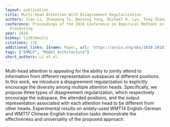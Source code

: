 ```yaml
---
layout: publication
title: Multi-head Attention With Disagreement Regularization
authors: Jian Li, Zhaopeng Tu, Baosong Yang, Michael R. Lyu, Tong Zhang
conference: Proceedings of the 2018 Conference on Empirical Methods in Natural Language
  Processing
year: 2018
bibkey: li2018multi
citations: 176
additional_links: [{name: Paper, url: 'https://arxiv.org/abs/1810.10183'}]
tags: ["EMNLP", "Model Architecture"]
short_authors: Li et al.
---
```

Multi-head attention is appealing for the ability to jointly attend to
information from different representation subspaces at different positions. In
this work, we introduce a disagreement regularization to explicitly encourage
the diversity among multiple attention heads. Specifically, we propose three
types of disagreement regularization, which respectively encourage the
subspace, the attended positions, and the output representation associated with
each attention head to be different from other heads. Experimental results on
widely-used WMT14 English-German and WMT17 Chinese-English translation tasks
demonstrate the effectiveness and universality of the proposed approach.